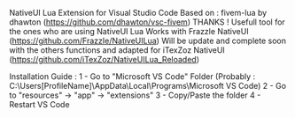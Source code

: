 NativeUI Lua Extension for Visual Studio Code
Based on : fivem-lua by dhawton (https://github.com/dhawton/vsc-fivem) THANKS !
Usefull tool for the ones who are using NativeUI Lua
Works with Frazzle NativeUI (https://github.com/FrazzIe/NativeUILua)
Will be update and complete soon with the others functions and adapted for iTexZoz NativeUI (https://github.com/iTexZoz/NativeUILua_Reloaded)

Installation Guide :
1 - Go to "Microsoft VS Code" Folder (Probably : C:\Users\[ProfileName]\AppData\Local\Programs\Microsoft VS Code)
2 - Go to "resources" -> "app" -> "extensions"
3 - Copy/Paste the folder
4 - Restart VS Code